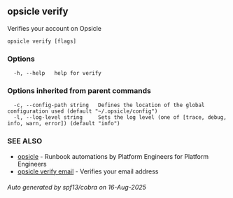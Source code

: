## opsicle verify

Verifies your account on Opsicle

```
opsicle verify [flags]
```

### Options

```
  -h, --help   help for verify
```

### Options inherited from parent commands

```
  -c, --config-path string   Defines the location of the global configuration used (default "~/.opsicle/config")
  -l, --log-level string     Sets the log level (one of [trace, debug, info, warn, error]) (default "info")
```

### SEE ALSO

* [opsicle](cli/opsicle.md)	 - Runbook automations by Platform Engineers for Platform Engineers
* [opsicle verify email](cli/opsicle_verify_email.md)	 - Verifies your email address

###### Auto generated by spf13/cobra on 16-Aug-2025
